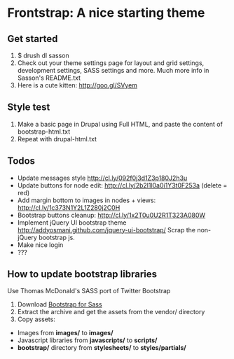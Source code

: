 # Frontstrap: A nice starting theme

## Get started

1. $ drush dl sasson
2. Check out your theme settings page for layout and grid settings, development settings, SASS settings and more. Much more info in Sasson's README.txt
3. Here is a cute kitten: http://goo.gl/SVyem


## Style test
1. Make a basic page in Drupal using Full HTML, and paste the content of bootstrap-html.txt
2. Repeat with drupal-html.txt

## Todos
- Update messages style http://cl.ly/092f0j3d1Z3p180J2h3u
- Update buttons for node edit: http://cl.ly/2b2l1l0a0i1Y3t0F253a (delete = red)
- Add margin bottom to images in nodes + views: http://cl.ly/1c373N1Y2L1Z280j2C0H
- Bootstrap buttons cleanup: http://cl.ly/1x2T0u0U2R1T323A080W
- Implement jQuery UI bootstrap theme http://addyosmani.github.com/jquery-ui-bootstrap/ Scrap the non-jQuery bootstrap js.
- Make nice login
- ???

## How to update bootstrap libraries

Use Thomas McDonald's SASS port of Twitter Bootstrap

1. Download [Bootstrap for Sass][1]
2. Extract the archive and get the assets from the vendor/ directory
3. Copy assets:
  - Images from **images/** to **images/**
  - Javascript libraries from **javascripts/** to **scripts/**
  - **bootstrap/** directory from **stylesheets/** to **styles/partials/**



[1]: https://github.com/thomas-mcdonald/bootstrap-sass
